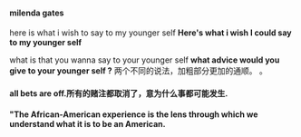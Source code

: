 #### milenda gates
here is what i wish to say to my younger self **Here's what i wish I could say to my younger self**


what is that you wanna say to your younger self **what advice would you give to your younger self ?**
两个不同的说法，加粗部分更加的通顺。
。
#### all bets are off.所有的赌注都取消了，意为什么事都可能发生.

#### "The African-American experience is the lens through which we understand what it is to be an American.

